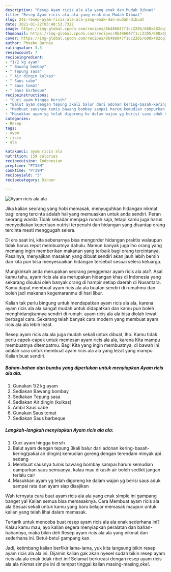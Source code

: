```yaml
---
description: "Resep Ayam ricis ala ala yang enak dan Mudah Dibuat"
title: "Resep Ayam ricis ala ala yang enak dan Mudah Dibuat"
slug: 241-resep-ayam-ricis-ala-ala-yang-enak-dan-mudah-dibuat
date: 2021-01-22T05:40:53.732Z
image: https://img-global.cpcdn.com/recipes/8b486047f1cc2205/680x482cq70/ayam-ricis-ala-ala-foto-resep-utama.jpg
thumbnail: https://img-global.cpcdn.com/recipes/8b486047f1cc2205/680x482cq70/ayam-ricis-ala-ala-foto-resep-utama.jpg
cover: https://img-global.cpcdn.com/recipes/8b486047f1cc2205/680x482cq70/ayam-ricis-ala-ala-foto-resep-utama.jpg
author: Phoebe Barnes
ratingvalue: 3.3
reviewcount: 7
recipeingredient:
- "1/2 kg ayam"
- " Bawang bombay"
- " Tepung sasa"
- " Air dingin kulkas"
- " Saus cabe"
- " Saus tomat"
- " Saus barbeque"
recipeinstructions:
- "Cuci ayam hingga bersih"
- "Balut ayam dengan tepung 3kali balur dari adonan kering-basah-kering(pakai air dingin) kemudian goreng dengan terendam minyak api sedang"
- "Membuat sausnya tumis bawang bombay sampai harum kemudian campurkan saus semuanya, kalau mau dikasih air boleh sedikit jangan terlalu cair"
- "Masukkan ayam yg telah digoreng ke dalam wajan yg berisi saus aduk sampai rata dan ayam siap disajikan"
categories:
- Resep
tags:
- ayam
- ricis
- ala

katakunci: ayam ricis ala 
nutrition: 159 calories
recipecuisine: Indonesian
preptime: "PT33M"
cooktime: "PT39M"
recipeyield: "3"
recipecategory: Dinner

---
```



![Ayam ricis ala ala](https://img-global.cpcdn.com/recipes/8b486047f1cc2205/680x482cq70/ayam-ricis-ala-ala-foto-resep-utama.jpg)

Jika kalian seorang yang hobi memasak, menyuguhkan hidangan nikmat bagi orang tercinta adalah hal yang memuaskan untuk anda sendiri. Peran seorang  wanita Tidak sekadar menjaga rumah saja, tetapi kamu juga harus menyediakan keperluan nutrisi terpenuhi dan hidangan yang disantap orang tercinta mesti menggugah selera.

Di era  saat ini, kita sebenarnya bisa mengorder hidangan praktis walaupun tidak harus repot membuatnya dahulu. Namun banyak juga lho orang yang memang ingin memberikan makanan yang terbaik bagi orang tercintanya. Pasalnya, menyajikan masakan yang dibuat sendiri akan jauh lebih bersih dan kita pun bisa menyesuaikan hidangan tersebut sesuai selera keluarga. 



Mungkinkah anda merupakan seorang penggemar ayam ricis ala ala?. Asal kamu tahu, ayam ricis ala ala merupakan hidangan khas di Indonesia yang sekarang disukai oleh banyak orang di hampir setiap daerah di Nusantara. Kamu dapat membuat ayam ricis ala ala buatan sendiri di rumahmu dan boleh jadi makanan kegemaranmu di hari libur.

Kalian tak perlu bingung untuk mendapatkan ayam ricis ala ala, karena ayam ricis ala ala sangat mudah untuk didapatkan dan kamu pun boleh menghidangkannya sendiri di rumah. ayam ricis ala ala bisa diolah lewat berbagai cara. Sekarang telah banyak cara modern yang membuat ayam ricis ala ala lebih lezat.

Resep ayam ricis ala ala juga mudah sekali untuk dibuat, lho. Kamu tidak perlu capek-capek untuk memesan ayam ricis ala ala, karena Kita mampu membuatnya ditempatmu. Bagi Kita yang ingin membuatnya, di bawah ini adalah cara untuk membuat ayam ricis ala ala yang lezat yang mampu Kalian buat sendiri.

<!--inarticleads1-->

##### Bahan-bahan dan bumbu yang diperlukan untuk menyiapkan Ayam ricis ala ala:

1. Gunakan 1/2 kg ayam
1. Sediakan  Bawang bombay
1. Sediakan  Tepung sasa
1. Sediakan  Air dingin (kulkas)
1. Ambil  Saus cabe
1. Gunakan  Saus tomat
1. Sediakan  Saus barbeque




<!--inarticleads2-->

##### Langkah-langkah menyiapkan Ayam ricis ala ala:

1. Cuci ayam hingga bersih
1. Balut ayam dengan tepung 3kali balur dari adonan kering-basah-kering(pakai air dingin) kemudian goreng dengan terendam minyak api sedang
1. Membuat sausnya tumis bawang bombay sampai harum kemudian campurkan saus semuanya, kalau mau dikasih air boleh sedikit jangan terlalu cair
1. Masukkan ayam yg telah digoreng ke dalam wajan yg berisi saus aduk sampai rata dan ayam siap disajikan




Wah ternyata cara buat ayam ricis ala ala yang enak simple ini gampang banget ya! Kalian semua bisa memasaknya. Cara Membuat ayam ricis ala ala Sesuai sekali untuk kamu yang baru belajar memasak maupun untuk kalian yang telah lihai dalam memasak.

Tertarik untuk mencoba buat resep ayam ricis ala ala enak sederhana ini? Kalau kamu mau, ayo kalian segera menyiapkan peralatan dan bahan-bahannya, maka bikin deh Resep ayam ricis ala ala yang nikmat dan sederhana ini. Betul-betul gampang kan. 

Jadi, ketimbang kalian berfikir lama-lama, yuk kita langsung bikin resep ayam ricis ala ala ini. Dijamin kalian gak akan nyesel sudah bikin resep ayam ricis ala ala enak tidak ribet ini! Selamat berkreasi dengan resep ayam ricis ala ala nikmat simple ini di tempat tinggal kalian masing-masing,oke!.

